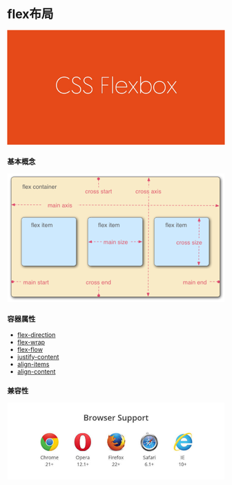 # flex布局

![](/assets/5a7d00514af1e464221c677c15e8e990.png)

### 基本概念

![](/assets/3791e575c48b3698be6a94ae1dbff79d.png)

### 容器属性

* [flex-direction](flex-direction)
* [flex-wrap](flex-wrap)
* [flex-flow](flex-flow)
* [justify-content](justify-content)
* [align-items](align-items)
* [align-content](align-content)

### 兼容性

![](/assets/8712d713c7d0b884a5cb9770efc422b4.jpg)


